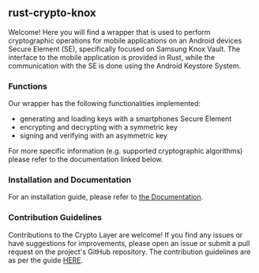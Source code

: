 ## rust-crypto-knox
Welcome! Here you will find a wrapper that is used to perform cryptographic operations for mobile applications on an Android devices Secure Element (SE), specifically focused on Samsung Knox Vault. The interface to the mobile application is provided in Rust, while the communication with the SE is done using the Android Keystore System.

### Functions
Our wrapper has the following functionalities implemented:
- generating and loading keys with a smartphones Secure Element
- encrypting and decrypting with a symmetric key
- signing and verifying with an asymmetric key

For more specific information (e.g. supported cryptographic algorithms) please refer to the documentation linked below.

### Installation and Documentation

For an installation guide, please refer to [the Documentation](../../../../Documentation/Doc.md).

### Contribution Guidelines
Contributions to the Crypto Layer are welcome! If you find any issues or have suggestions for improvements, please open an issue or submit a pull request on the project's GitHub repository.
The contribution guidelines are as per the guide [HERE](https://github.com/nmshd/.github/blob/main/CONTRIBUTING.md).
